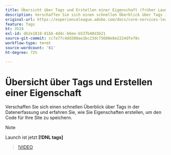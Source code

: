 ```yaml
---
title: Übersicht über Tags und Erstellen einer Eigenschaft (früher Launch)
description: Verschaffen Sie sich einen schnellen Überblick über Tags in der Datenerfassung und erfahren Sie, wie Sie Eigenschaften erstellen, um den Code für Ihre Site zu speichern.
original-url: https://experienceleague.adobe.com/docs/core-services-learn/tutorials/launch-web/launch-overview-and-creating-properties.html
feature: Tags
kt: 3524
exl-id: db2e1818-81bb-4d4c-b6ee-b537b48d3b21
source-git-commit: cc7a77c4dd380ae1bc23dc75608e8e2224dfe78c
workflow-type: tm+mt
source-wordcount: '61'
ht-degree: 72%

---
```


# Übersicht über Tags und Erstellen einer Eigenschaft

Verschaffen Sie sich einen schnellen Überblick über Tags in der Datenerfassung und erfahren Sie, wie Sie Eigenschaften erstellen, um den Code für Ihre Site zu speichern.

>[!NOTE]
>
> Launch ist jetzt **[!DNL tags]**

>[!VIDEO](https://video.tv.adobe.com/v/28727/?quality=12&learn=on)
